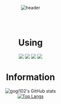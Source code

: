 
<div align="center">
 
![header](https://capsule-render.vercel.app/api?type=cylinder&color=000000&height=150&section=header&text=Junseog's%20Github&fontColor=ffffff&fontSize=70&animation=fadeIn&fontAlignY=55&desc=%20&descAlignY=62&descAlign=62)

 <br/>
 <br/>
  

<h1>Using</h1>
 
<img src="https://img.shields.io/badge/JAVA-007396?style=for-the-badge&logo=Java&logoColor=white">
<img src="https://img.shields.io/badge/Python-3776AB?style=for-the-badge&logo=Python&logoColor=white">
<img src="https://img.shields.io/badge/Flutter-02569B?style=for-the-badge&logo=Flutter&logoColor=white">
<img src="https://img.shields.io/badge/Dart-0175C2?style=for-the-badge&logo=Dart&logoColor=white">

<h1>Information</h1>

![gogi102's GitHub stats](https://github-readme-stats.vercel.app/api?username=gogi102&show_icons=true&theme=dark)<br>
[![Top Langs](https://github-readme-stats.vercel.app/api/top-langs/?username=gogi102&layout=compact)](https://github.com/gogi102/JunseogYang-Studying)
  
</div>
<body>
